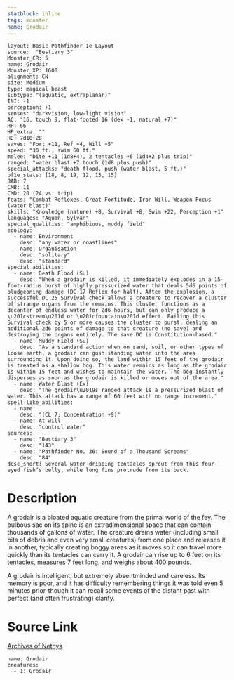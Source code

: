 ```yaml
---
statblock: inline
tags: monster
name: Grodair
---
```

```statblock
layout: Basic Pathfinder 1e Layout
source:  "Bestiary 3"
Monster_CR: 5
name: Grodair
Monster_XP: 1600
alignment: CN
size: Medium
type: magical beast
subtype: "(aquatic, extraplanar)"
INI: -1
perception: +1
senses: "darkvision, low-light vision"
AC: "16, touch 9, flat-footed 16 (dex -1, natural +7)"
HP: 66
HP_extra: ""
HD: 7d10+28
saves: "Fort +11, Ref +4, Will +5"
speed: "30 ft., swim 60 ft."
melee: "bite +11 (1d8+4), 2 tentacles +6 (1d4+2 plus trip)"
ranged: "water blast +7 touch (1d8 plus push)"
special_attacks: "death flood, push (water blast, 5 ft.)"
pf1e_stats: [18, 8, 19, 12, 13, 15]
BAB: 7
CMB: 11
CMD: 20 (24 vs. trip)
feats: "Combat Reflexes, Great Fortitude, Iron Will, Weapon Focus (water blast)"
skills: "Knowledge (nature) +8, Survival +8, Swim +22, Perception +1"
languages: "Aquan, Sylvan"
special_qualities: "amphibious, muddy field"
ecology:
  - name: Environment
    desc: "any water or coastlines"
  - name: Organisation
    desc: "solitary"
    desc: "standard"
special_abilities:
  - name: Death Flood (Su)
    desc: "When a grodair is killed, it immediately explodes in a 15-foot-radius burst of highly pressurized water that deals 5d6 points of bludgeoning damage (DC 17 Reflex for half). After the explosion, a successful DC 25 Survival check allows a creature to recover a cluster of strange organs from the remains. This cluster functions as a decanter of endless water for 2d6 hours, but can only produce a \u201cstream\u201d or \u201cfountain\u201d effect. Failing this Survival check by 5 or more causes the cluster to burst, dealing an additional 2d6 points of damage to that creature (no save) and destroying the organs entirely. The save DC is Constitution-based."
  - name: Muddy Field (Su)
    desc: "As a standard action when on sand, soil, or other types of loose earth, a grodair can gush standing water into the area surrounding it. Upon doing so, the land within 15 feet of the grodair is treated as a shallow bog. This water remains as long as the grodair is within 15 feet and wishes to maintain the water. The bog instantly disperses as soon as the grodair is killed or moves out of the area."
  - name: Water Blast (Ex)
    desc: "The grodair\u2019s ranged attack is a pressurized blast of water. This attack has a range of 60 feet with no range increment."
spell-like_abilities:
  - name:
    desc: "(CL 7; Concentration +9)"
  - name: At will
    desc: "control water"
sources:
  - name: "Bestiary 3"
    desc: "143"
  - name: "Pathfinder No. 36: Sound of a Thousand Screams"
    desc: "84"
desc_short: Several water-dripping tentacles sprout from this four-eyed fish’s belly, while long fins protrude from its back.
```
# Description
A grodair is a bloated aquatic creature from the primal world of the fey. The bulbous sac on its spine is an extradimensional space that can contain thousands of gallons of water. The creature drains water (including small bits of debris and even very small creatures) from one place and releases it in another, typically creating boggy areas as it moves so it can travel more quickly than its tentacles can carry it. A grodair can rise up to 6 feet on its tentacles, measures 7 feet long, and weighs about 400 pounds.

A grodair is intelligent, but extremely absentminded and careless. Its memory is poor, and it has difficulty remembering things it was told even 5 minutes prior-though it can recall some events of the distant past with perfect (and often frustrating) clarity.
# Source Link
[Archives of Nethys](https://aonprd.com/MonsterDisplay.aspx?ItemName=Grodair)
```encounter-table
name: Grodair
creatures:
  - 1: Grodair
```
